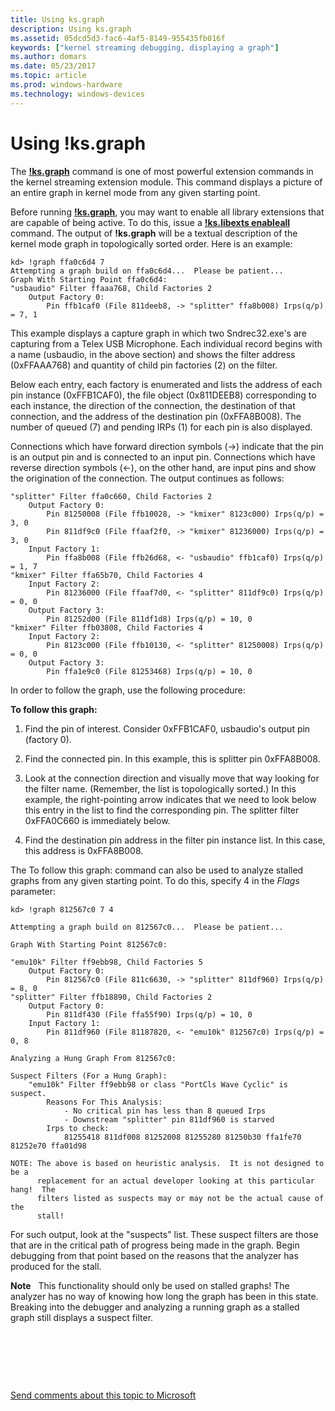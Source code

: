 ```yaml
---
title: Using ks.graph
description: Using ks.graph
ms.assetid: 05dcd5d3-fac6-4af5-8149-955435fb016f
keywords: ["kernel streaming debugging, displaying a graph"]
ms.author: domars
ms.date: 05/23/2017
ms.topic: article
ms.prod: windows-hardware
ms.technology: windows-devices
---
```


# Using !ks.graph


The [**!ks.graph**](-ks-graph.md) command is one of most powerful extension commands in the kernel streaming extension module. This command displays a picture of an entire graph in kernel mode from any given starting point.

Before running [**!ks.graph**](-ks-graph.md), you may want to enable all library extensions that are capable of being active. To do this, issue a [**!ks.libexts enableall**](-ks-libexts.md) command. The output of **!ks.graph** will be a textual description of the kernel mode graph in topologically sorted order. Here is an example:

```
kd> !graph ffa0c6d4 7
Attempting a graph build on ffa0c6d4...  Please be patient...
Graph With Starting Point ffa0c6d4:
"usbaudio" Filter ffaaa768, Child Factories 2
    Output Factory 0:
        Pin ffb1caf0 (File 811deeb8, -> "splitter" ffa8b008) Irps(q/p) = 7, 1
```

This example displays a capture graph in which two Sndrec32.exe's are capturing from a Telex USB Microphone. Each individual record begins with a name (usbaudio, in the above section) and shows the filter address (0xFFAAA768) and quantity of child pin factories (2) on the filter.

Below each entry, each factory is enumerated and lists the address of each pin instance (0xFFB1CAF0), the file object (0x811DEEB8) corresponding to each instance, the direction of the connection, the destination of that connection, and the address of the destination pin (0xFFA8B008). The number of queued (7) and pending IRPs (1) for each pin is also displayed.

Connections which have forward direction symbols (-&gt;) indicate that the pin is an output pin and is connected to an input pin. Connections which have reverse direction symbols (&lt;-), on the other hand, are input pins and show the origination of the connection. The output continues as follows:

```
"splitter" Filter ffa0c660, Child Factories 2
    Output Factory 0:
        Pin 81250008 (File ffb10028, -> "kmixer" 8123c000) Irps(q/p) = 3, 0
        Pin 811df9c0 (File ffaaf2f0, -> "kmixer" 81236000) Irps(q/p) = 3, 0
    Input Factory 1:
        Pin ffa8b008 (File ffb26d68, <- "usbaudio" ffb1caf0) Irps(q/p) = 1, 7
"kmixer" Filter ffa65b70, Child Factories 4
    Input Factory 2:
        Pin 81236000 (File ffaaf7d0, <- "splitter" 811df9c0) Irps(q/p) = 0, 0
    Output Factory 3:
        Pin 81252d00 (File 811df1d8) Irps(q/p) = 10, 0
"kmixer" Filter ffb03808, Child Factories 4
    Input Factory 2:
        Pin 8123c000 (File ffb10130, <- "splitter" 81250008) Irps(q/p) = 0, 0
    Output Factory 3:
        Pin ffa1e9c0 (File 81253468) Irps(q/p) = 10, 0
```

In order to follow the graph, use the following procedure:

**To follow this graph:**

1.  Find the pin of interest. Consider 0xFFB1CAF0, usbaudio's output pin (factory 0).

2.  Find the connected pin. In this example, this is splitter pin 0xFFA8B008.

3.  Look at the connection direction and visually move that way looking for the filter name. (Remember, the list is topologically sorted.) In this example, the right-pointing arrow indicates that we need to look below this entry in the list to find the corresponding pin. The splitter filter 0xFFA0C660 is immediately below.

4.  Find the destination pin address in the filter pin instance list. In this case, this address is 0xFFA8B008.

The To follow this graph: command can also be used to analyze stalled graphs from any given starting point. To do this, specify 4 in the *Flags* parameter:

```
kd> !graph 812567c0 7 4

Attempting a graph build on 812567c0...  Please be patient...

Graph With Starting Point 812567c0:

"emu10k" Filter ff9ebb98, Child Factories 5
    Output Factory 0:
        Pin 812567c0 (File 811c6630, -> "splitter" 811df960) Irps(q/p) = 8, 0
"splitter" Filter ffb18890, Child Factories 2
    Output Factory 0:
        Pin 811df430 (File ffa55f90) Irps(q/p) = 10, 0
    Input Factory 1:
        Pin 811df960 (File 81187820, <- "emu10k" 812567c0) Irps(q/p) = 0, 8

Analyzing a Hung Graph From 812567c0:

Suspect Filters (For a Hung Graph):
    "emu10k" Filter ff9ebb98 or class "PortCls Wave Cyclic" is suspect.
        Reasons For This Analysis:
            - No critical pin has less than 8 queued Irps
            - Downstream "splitter" pin 811df960 is starved
        Irps to check:
            81255418 811df008 81252008 81255280 81250b30 ffa1fe70 81252e70 ffa01d98

NOTE: The above is based on heuristic analysis.  It is not designed to be a
      replacement for an actual developer looking at this particular hang!  The
      filters listed as suspects may or may not be the actual cause of the
      stall!
```

For such output, look at the "suspects" list. These suspect filters are those that are in the critical path of progress being made in the graph. Begin debugging from that point based on the reasons that the analyzer has produced for the stall.

**Note**   This functionality should only be used on stalled graphs! The analyzer has no way of knowing how long the graph has been in this state. Breaking into the debugger and analyzing a running graph as a stalled graph still displays a suspect filter.

 

 

 

[Send comments about this topic to Microsoft](mailto:wsddocfb@microsoft.com?subject=Documentation%20feedback%20[debugger\debugger]:%20Using%20!ks.graph%20%20RELEASE:%20%285/15/2017%29&body=%0A%0APRIVACY%20STATEMENT%0A%0AWe%20use%20your%20feedback%20to%20improve%20the%20documentation.%20We%20don't%20use%20your%20email%20address%20for%20any%20other%20purpose,%20and%20we'll%20remove%20your%20email%20address%20from%20our%20system%20after%20the%20issue%20that%20you're%20reporting%20is%20fixed.%20While%20we're%20working%20to%20fix%20this%20issue,%20we%20might%20send%20you%20an%20email%20message%20to%20ask%20for%20more%20info.%20Later,%20we%20might%20also%20send%20you%20an%20email%20message%20to%20let%20you%20know%20that%20we've%20addressed%20your%20feedback.%0A%0AFor%20more%20info%20about%20Microsoft's%20privacy%20policy,%20see%20http://privacy.microsoft.com/default.aspx. "Send comments about this topic to Microsoft")





